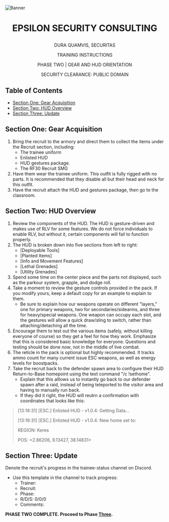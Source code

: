 <p align="center">
  
![Banner](https://github.com/ElesCloud/ESCHandbook/blob/main/Banner.jpg)
  
</p>


# <p align='center'> EPSILON SECURITY CONSULTING </p> 

<p align="center"> DURA QUAMVIS, SECURITAS </p>
  
<p align="center"> TRAINING INSTRUCTIONS </p>

<p align="center"> PHASE TWO | GEAR AND HUD ORIENTATION </p>

<p align="center"> SECURITY CLEARANCE: PUBLIC DOMAIN </p>

## Table of Contents
  - [Section One: Gear Acquisition](#section-one-gear-acquisition)
  - [Section Two: HUD Overview](#section-two-hud-overview)
  - [Section Three: Update](#section-three-update)

## Section One: Gear Acquisition
1. Bring the recruit to the armory and direct them to collect the items under the Recruit section, including:
   - The trainee uniform
   - Enlisted HUD
   - HUD gestures package.
   - The RF30 Recruit SMG
2. Have them wear the trainee uniform. This outfit is fully rigged with no parts. It is recommended that they disable all but their head and neck for this outfit.
3. Have the recruit attach the HUD and gestures package, then go to the classroom.
   
## Section Two: HUD Overview

1. Review the components of the HUD. The HUD is gesture-driven and makes use of RLV for some features. We do not force individuals to enable RLV, but without it, certain components will fail to function properly.
3. The HUD is broken down into five sections from left to right:
   - [Deployable Tools]
   - [Planted Items]
   - [Info and Movement Features]
   - [Lethal Grenades]
   - [Utility Grenades]
5. Spend some time on the center piece and the parts not displayed, such as the parkour system, grapple, and dodge roll.   
6. Take a moment to review the gesture controls provided in the pack. If you modify yours, keep a default copy for an example to explain to them.
   - Be sure to explain how our weapons operate on different "layers," one for primary weapons, two for secondaries/sidearms, and three for heavy/special weapons. One weapon can occupy each slot, and the gestures will allow a quick draw/sling to switch, rather than attaching/detaching all the time.
7. Encourage them to test out the various items (safely, without killing everyone of course) so they get a feel for how they work. Emphasize that this is considered basic knowledge for everyone. Questions and testing should be done *now*, not in the middle of live combat.
8. The reticle in the pack is optional but highly recommended. It tracks ammo count for many current issue ESC weapons, as well as energy levels for boostpacks.
9. Take the recruit back to the defender spawn area to configure their HUD Return-to-Base homepoint using the text command "/c !sethome". 
   - Explain that this alllows us to instantly go back to our defender spawn after a raid, instead of being teleported to the visitor area and having to manually run back.
   - If they did it right, the HUD will reutrn a confirmation with coordinates that looks like this:

>[13:16:31] [ESC.] Enlisted HUD -  v1.0.4: Getting Data...
>
>[13:16:31] [ESC.] Enlisted HUD -  v1.0.4: New home set to:
> 
>REGION: Keres
>
>POS: <2.86206, 9.13427, 38.14831>

## Section Three: Update
Denote the recruit's progress in the trainee-status channel on Discord.
   - Use this template in the channel to track progress:
     - Trainer:
     - Recruit:
     - Phase:
     - R/D/S: 0/0/0
     - Comments:

**PHASE TWO COMPLETE. Proceed to Phase [Three](https://github.com/ElesCloud/ESCDocuments/blob/main/Training_PhaseThree.md).**
